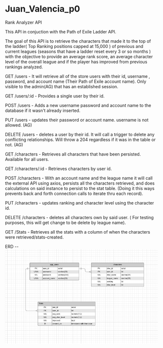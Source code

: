 # Juan_Valencia_p0
Rank Analyzer API 

This API in conjuction with the Path of Exile Ladder API.

The goal of this API is to retrieve the characters that made it to the top of the ladder( Top Ranking positions capped at 15,000 ) of previous and current leagues (seasons that have a ladder reset every 3 or so months ) with the objective to provide an average rank score, an average character level of the overall league and if the player has improved from previous rankings analyzed. 

GET /users - It will retrieve all of the store users with their id, username , password, and account name (Their Path of Exile account name). Only visible to the admin(AG) that has an established session.

GET /users/:id - Provides a single user by their id.

POST /users - Adds a new username password and account name to the database if it wasn't already inserted.

PUT /users - updates their password or account name. username is not allowed. (AG)

DELETE /users - deletes a user by their id. It will call a trigger to delete any conflicting relationships. Will throw a 204 regardless if it was in the table or not. (AG)

GET /characters - Retrieves all characters that have been persisted. Available for all users.

GET /characters/:id - Retrieves characters by user id.

POST /characters - With an account name and the league name it will call the external API using axios, persists all the characters retrieved, and does calculations on said instance to persist to the stat table. (Doing it this ways prevents back and forth connection calls to iterate thru each record).

PUT /characters - updates ranking and character level using the character id.

DELETE /characters - deletes all characters own by said user. ( For testing purposes, this will get change to be delete by league name).

GET /Stats - Retrieves all the stats with a column of when the characters were retrieved/stats-created.

ERD -- 
![alt text](./BasicDatabaseERDiagram.png)